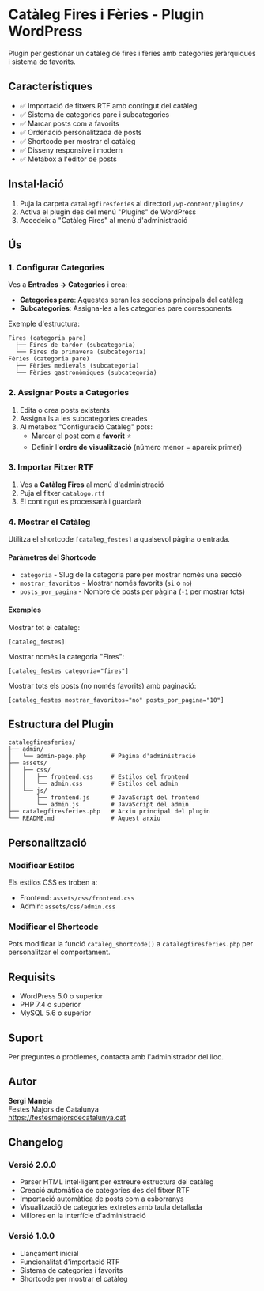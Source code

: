 # Catàleg Fires i Fèries - Plugin WordPress

Plugin per gestionar un catàleg de fires i fèries amb categories jeràrquiques i sistema de favorits.

## Característiques

- ✅ Importació de fitxers RTF amb contingut del catàleg
- ✅ Sistema de categories pare i subcategories
- ✅ Marcar posts com a favorits
- ✅ Ordenació personalitzada de posts
- ✅ Shortcode per mostrar el catàleg
- ✅ Disseny responsive i modern
- ✅ Metabox a l'editor de posts

## Instal·lació

1. Puja la carpeta `catalegfiresferies` al directori `/wp-content/plugins/`
2. Activa el plugin des del menú "Plugins" de WordPress
3. Accedeix a "Catàleg Fires" al menú d'administració

## Ús

### 1. Configurar Categories

Ves a **Entrades → Categories** i crea:
- **Categories pare**: Aquestes seran les seccions principals del catàleg
- **Subcategories**: Assigna-les a les categories pare corresponents

Exemple d'estructura:
```
Fires (categoria pare)
  ├── Fires de tardor (subcategoria)
  └── Fires de primavera (subcategoria)
Fèries (categoria pare)
  ├── Fèries medievals (subcategoria)
  └── Fèries gastronòmiques (subcategoria)
```

### 2. Assignar Posts a Categories

1. Edita o crea posts existents
2. Assigna'ls a les subcategories creades
3. Al metabox "Configuració Catàleg" pots:
   - Marcar el post com a **favorit** ⭐
   - Definir l'**ordre de visualització** (número menor = apareix primer)

### 3. Importar Fitxer RTF

1. Ves a **Catàleg Fires** al menú d'administració
2. Puja el fitxer `catalogo.rtf`
3. El contingut es processarà i guardarà

### 4. Mostrar el Catàleg

Utilitza el shortcode `[cataleg_festes]` a qualsevol pàgina o entrada.

#### Paràmetres del Shortcode

- `categoria` - Slug de la categoria pare per mostrar només una secció
- `mostrar_favoritos` - Mostrar només favorits (`si` o `no`)
- `posts_por_pagina` - Nombre de posts per pàgina (`-1` per mostrar tots)

#### Exemples

Mostrar tot el catàleg:
```
[cataleg_festes]
```

Mostrar només la categoria "Fires":
```
[cataleg_festes categoria="fires"]
```

Mostrar tots els posts (no només favorits) amb paginació:
```
[cataleg_festes mostrar_favoritos="no" posts_por_pagina="10"]
```

## Estructura del Plugin

```
catalegfiresferies/
├── admin/
│   └── admin-page.php       # Pàgina d'administració
├── assets/
│   ├── css/
│   │   ├── frontend.css     # Estilos del frontend
│   │   └── admin.css        # Estilos del admin
│   └── js/
│       ├── frontend.js      # JavaScript del frontend
│       └── admin.js         # JavaScript del admin
├── catalegfiresferies.php   # Arxiu principal del plugin
└── README.md                # Aquest arxiu
```

## Personalització

### Modificar Estilos

Els estilos CSS es troben a:
- Frontend: `assets/css/frontend.css`
- Admin: `assets/css/admin.css`

### Modificar el Shortcode

Pots modificar la funció `cataleg_shortcode()` a `catalegfiresferies.php` per personalitzar el comportament.

## Requisits

- WordPress 5.0 o superior
- PHP 7.4 o superior
- MySQL 5.6 o superior

## Suport

Per preguntes o problemes, contacta amb l'administrador del lloc.

## Autor

**Sergi Maneja**  
Festes Majors de Catalunya  
https://festesmajorsdecatalunya.cat

## Changelog

### Versió 2.0.0
- Parser HTML intel·ligent per extreure estructura del catàleg
- Creació automàtica de categories des del fitxer RTF
- Importació automàtica de posts com a esborranys
- Visualització de categories extretes amb taula detallada
- Millores en la interfície d'administració

### Versió 1.0.0
- Llançament inicial
- Funcionalitat d'importació RTF
- Sistema de categories i favorits
- Shortcode per mostrar el catàleg
